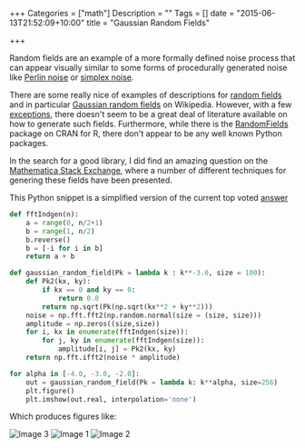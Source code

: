 +++
Categories = ["math"]
Description = ""
Tags = []
date = "2015-06-13T21:52:09+10:00"
title = "Gaussian Random Fields"

+++

Random fields are an example of a more formally defined noise process that
can appear visually similar to some forms of procedurally generated noise like
[Perlin noise](https://en.wikipedia.org/wiki/Perlin_noise) or [simplex
noise](https://en.wikipedia.org/wiki/Simplex_noise).  

There are some really nice of examples of descriptions for [random
fields](https://en.wikipedia.org/wiki/Random_field) and in particular [Gaussian
random fields](https://en.wikipedia.org/wiki/Gaussian_random_field) on
Wikipedia. However, with a few
[exceptions](http://arxiv.org/pdf/1105.2737.pdf), there doesn't seem to be a
great deal of literature available on how to generate such fields.  Furthermore, while 
there is the [RandomFields](http://cran.r-project.org/web/packages/RandomFields/index.html)
package on CRAN for R, there don't appear to be any well known Python packages.  

In the search for a good library, I did find an amazing question on the
[Mathematica Stack Exchange](http://mathematica.stackexchange.com/q/4829),
where a number of different techniques for genering these fields have been
presented.

This Python snippet is a simplified version of the current top voted
[answer](http://mathematica.stackexchange.com/a/9951)

```python
def fftIndgen(n):
    a = range(0, n/2+1)
    b = range(1, n/2)
    b.reverse()
    b = [-i for i in b]
    return a + b

def gaussian_random_field(Pk = lambda k : k**-3.0, size = 100):
    def Pk2(kx, ky):
        if kx == 0 and ky == 0:
            return 0.0
        return np.sqrt(Pk(np.sqrt(kx**2 + ky**2)))
    noise = np.fft.fft2(np.random.normal(size = (size, size)))
    amplitude = np.zeros((size,size))
    for i, kx in enumerate(fftIndgen(size)):
        for j, ky in enumerate(fftIndgen(size)):            
            amplitude[i, j] = Pk2(kx, ky)
    return np.fft.ifft2(noise * amplitude)

for alpha in [-4.0, -3.0, -2.0]:
    out = gaussian_random_field(Pk = lambda k: k**alpha, size=256)
    plt.figure()
    plt.imshow(out.real, interpolation='none')
```

Which produces figures like:

![Image 3](/statefultransitions/randomfield3.png)
![Image 1](/statefultransitions/randomfield1.png)
![Image 2](/statefultransitions/randomfield2.png)

